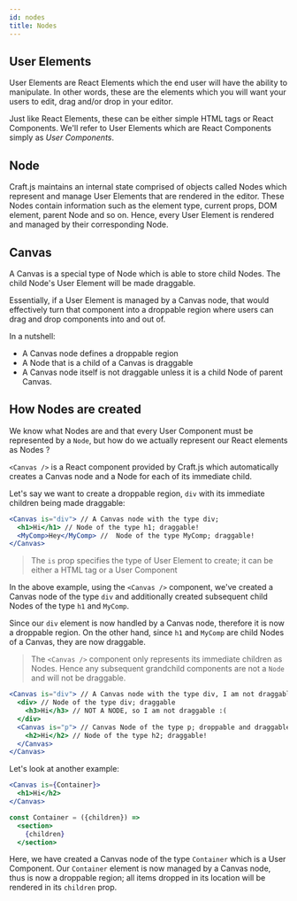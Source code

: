 ```yaml
---
id: nodes
title: Nodes
---
```


## User Elements
User Elements are React Elements which the end user will have the ability to manipulate. In other words, these are the elements which you will want your users to edit, drag and/or drop in your editor.  

Just like React Elements, these can be either simple HTML tags or React Components. We'll refer to User Elements which are React Components simply as *User Components*.


## Node
Craft.js maintains an internal state comprised of objects called Nodes which represent and manage User Elements that are rendered in the editor. These Nodes contain information such as the element type, current props, DOM element, parent Node and so on. Hence, every User Element is rendered and managed by their corresponding Node.

## Canvas
A Canvas is a special type of Node which is able to store child Nodes. The child Node's User Element will be made draggable.

Essentially, if a User Element is managed by a Canvas node, that would effectively turn that component into a droppable region where users can drag and drop components into and out of.


In a nutshell:
- A Canvas node defines a droppable region
- A Node that is a child of a Canvas is draggable
- A Canvas node itself is not draggable unless it is a child Node of parent Canvas. 


## How Nodes are created
We know what Nodes are and that every User Component must be represented by a `Node`, but how do we actually represent our React elements as Nodes ? 

`<Canvas />` is a React component provided by Craft.js which automatically creates a Canvas node and a Node for each of its immediate child. 

Let's say we want to create a droppable region, `div` with its immediate children being made draggable:
```jsx
<Canvas is="div"> // A Canvas node with the type div;
  <h1>Hi</h1> // Node of the type h1; draggable! 
  <MyComp>Hey</MyComp> //  Node of the type MyComp; draggable! 
</Canvas>
```
> The `is` prop specifies the type of User Element to create; it can be either a HTML tag or a User Component

In the above example, using the `<Canvas />` component, we've created a Canvas node of the type `div` and additionally created subsequent child Nodes of the type `h1` and `MyComp`. 

Since our `div` element is now handled by a Canvas node, therefore it is now a droppable region. On the other hand, since `h1` and `MyComp` are child Nodes of a Canvas, they are now draggable. 

> The `<Canvas />` component only represents its immediate children as Nodes. Hence any subsequent grandchild components are not a `Node` and will not be draggable.

```jsx
<Canvas is="div"> // A Canvas node with the type div, I am not draggable btw.
  <div> // Node of the type div; draggable
    <h3>Hi</h3> // NOT A NODE, so I am not draggable :(
  </div>
  <Canvas is="p"> // Canvas Node of the type p; droppable and draggable!
    <h2>Hi</h2> // Node of the type h2; draggable! 
  </Canvas>
</Canvas>
```

Let's look at another example:
```jsx {2,7}
<Canvas is={Container}>
  <h1>Hi</h2>
</Canvas>

const Container = ({children}) => 
  <section>
    {children}
  </section>
```
Here, we have created a Canvas node of the type `Container` which is a User Component. Our `Container` element is now managed by a Canvas node, thus is now a droppable region; all items dropped in its location will be rendered in its `children` prop.
